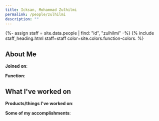 ```yaml
---
title: Icksan, Mohammad Zulhilmi
permalink: /people/zulhilmi
description: ""
---
```


{%- assign staff = site.data.people | find: "id", "zulhilmi" -%}
{% include staff_heading.html staff=staff color=site.colors.function-colors. %}

## About Me

**Joined on**: 

**Function**: 

## What I've worked on

**Products/things I've worked on**:


**Some of my accomplishments**:

